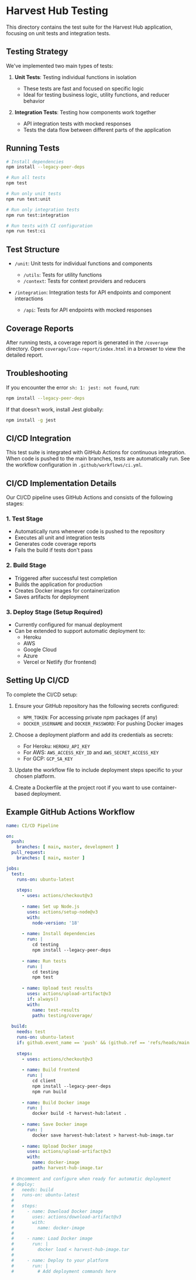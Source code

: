 # Harvest Hub Testing

This directory contains the test suite for the Harvest Hub application, focusing on unit tests and integration tests.

## Testing Strategy

We've implemented two main types of tests:

1. **Unit Tests**: Testing individual functions in isolation
   - These tests are fast and focused on specific logic
   - Ideal for testing business logic, utility functions, and reducer behavior

2. **Integration Tests**: Testing how components work together
   - API integration tests with mocked responses
   - Tests the data flow between different parts of the application

## Running Tests

```bash
# Install dependencies
npm install --legacy-peer-deps

# Run all tests
npm test

# Run only unit tests
npm run test:unit

# Run only integration tests
npm run test:integration

# Run tests with CI configuration
npm run test:ci
```

## Test Structure

- `/unit`: Unit tests for individual functions and components
  - `/utils`: Tests for utility functions
  - `/context`: Tests for context providers and reducers

- `/integration`: Integration tests for API endpoints and component interactions
  - `/api`: Tests for API endpoints with mocked responses

## Coverage Reports

After running tests, a coverage report is generated in the `/coverage` directory. Open `coverage/lcov-report/index.html` in a browser to view the detailed report.

## Troubleshooting

If you encounter the error `sh: 1: jest: not found`, run:

```bash
npm install --legacy-peer-deps
```

If that doesn't work, install Jest globally:

```bash
npm install -g jest
```

## CI/CD Integration

This test suite is integrated with GitHub Actions for continuous integration. When code is pushed to the main branches, tests are automatically run. See the workflow configuration in `.github/workflows/ci.yml`.

## CI/CD Implementation Details

Our CI/CD pipeline uses GitHub Actions and consists of the following stages:

### 1. Test Stage
- Automatically runs whenever code is pushed to the repository
- Executes all unit and integration tests
- Generates code coverage reports
- Fails the build if tests don't pass

### 2. Build Stage
- Triggered after successful test completion
- Builds the application for production
- Creates Docker images for containerization
- Saves artifacts for deployment

### 3. Deploy Stage (Setup Required)
- Currently configured for manual deployment
- Can be extended to support automatic deployment to:
  - Heroku
  - AWS
  - Google Cloud
  - Azure
  - Vercel or Netlify (for frontend)

## Setting Up CI/CD

To complete the CI/CD setup:

1. Ensure your GitHub repository has the following secrets configured:
   - `NPM_TOKEN`: For accessing private npm packages (if any)
   - `DOCKER_USERNAME` and `DOCKER_PASSWORD`: For pushing Docker images

2. Choose a deployment platform and add its credentials as secrets:
   - For Heroku: `HEROKU_API_KEY`
   - For AWS: `AWS_ACCESS_KEY_ID` and `AWS_SECRET_ACCESS_KEY`
   - For GCP: `GCP_SA_KEY`

3. Update the workflow file to include deployment steps specific to your chosen platform.

4. Create a Dockerfile at the project root if you want to use container-based deployment.

## Example GitHub Actions Workflow

```yaml
name: CI/CD Pipeline

on:
  push:
    branches: [ main, master, development ]
  pull_request:
    branches: [ main, master ]

jobs:
  test:
    runs-on: ubuntu-latest
    
    steps:
      - uses: actions/checkout@v3
      
      - name: Set up Node.js
        uses: actions/setup-node@v3
        with:
          node-version: '18'
          
      - name: Install dependencies
        run: |
          cd testing
          npm install --legacy-peer-deps
          
      - name: Run tests
        run: |
          cd testing
          npm test
          
      - name: Upload test results
        uses: actions/upload-artifact@v3
        if: always()
        with:
          name: test-results
          path: testing/coverage/
          
  build:
    needs: test
    runs-on: ubuntu-latest
    if: github.event_name == 'push' && (github.ref == 'refs/heads/main' || github.ref == 'refs/heads/master')
    
    steps:
      - uses: actions/checkout@v3
      
      - name: Build frontend
        run: |
          cd client
          npm install --legacy-peer-deps
          npm run build
          
      - name: Build Docker image
        run: |
          docker build -t harvest-hub:latest .
          
      - name: Save Docker image
        run: |
          docker save harvest-hub:latest > harvest-hub-image.tar
          
      - name: Upload Docker image
        uses: actions/upload-artifact@v3
        with:
          name: docker-image
          path: harvest-hub-image.tar
          
  # Uncomment and configure when ready for automatic deployment
  # deploy:
  #   needs: build
  #   runs-on: ubuntu-latest
  #   
  #   steps:
  #     - name: Download Docker image
  #       uses: actions/download-artifact@v3
  #       with:
  #         name: docker-image
  #     
  #     - name: Load Docker image
  #       run: |
  #         docker load < harvest-hub-image.tar
  #     
  #     - name: Deploy to your platform
  #       run: |
  #         # Add deployment commands here
```
